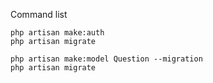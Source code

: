 Command list
```
php artisan make:auth
php artisan migrate

php artisan make:model Question --migration
php artisan migrate
```

